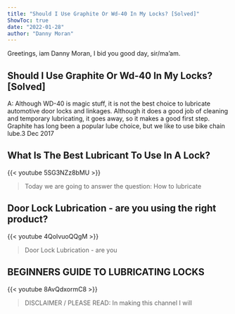 ```yaml
---
title: "Should I Use Graphite Or Wd-40 In My Locks? [Solved]"
ShowToc: true 
date: "2022-01-28"
author: "Danny Moran" 
---
```


Greetings, iam Danny Moran, I bid you good day, sir/ma’am.
## Should I Use Graphite Or Wd-40 In My Locks? [Solved]
A: Although WD-40 is magic stuff, it is not the best choice to lubricate automotive door locks and linkages. Although it does a good job of cleaning and temporary lubricating, it goes away, so it makes a good first step. Graphite has long been a popular lube choice, but we like to use bike chain lube.3 Dec 2017

## What Is The Best Lubricant To Use In A Lock?
{{< youtube 5SG3NZz8bMU >}}
>Today we are going to answer the question: How to lubricate 

## Door Lock Lubrication - are you using the right product?
{{< youtube 4QoIvuoQQgM >}}
>Door Lock Lubrication - are you 

## BEGINNERS GUIDE TO LUBRICATING LOCKS
{{< youtube 8AvQdxormC8 >}}
>DISCLAIMER / PLEASE READ: In making this channel I will 

